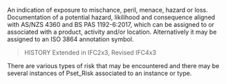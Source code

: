 An indication of exposure to mischance, peril, menace, hazard or loss. Documentation of a potential hazard, likilihood and consequence aligned with AS/NZS 4360 and BS PAS 1192-6:2017, which can be assigned to or associated with a product, activity and/or location. Alternatively it may be assigned to an ISO 3864 annotation symbol.

<!-- end of short definition -->


> HISTORY Extended in IFC2x3, Revised IFC4x3

There are various types of risk that may be encountered and there may be several instances of Pset_Risk associated to an instance or type.
